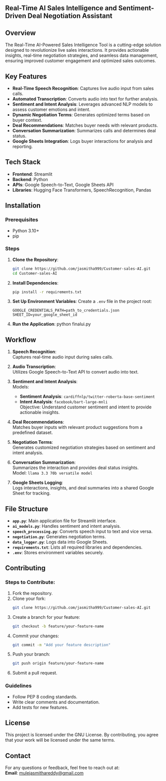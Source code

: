 ## Real-Time AI Sales Intelligence and Sentiment-Driven Deal Negotiation Assistant

## Overview

The Real-Time AI-Powered Sales Intelligence Tool is a cutting-edge solution designed to revolutionize live sales interactions. It provides actionable insights, real-time negotiation strategies, and seamless data management, ensuring improved customer engagement and optimized sales outcomes.

## Key Features

- **Real-Time Speech Recognition**: Captures live audio input from sales calls.  
- **Automated Transcription**: Converts audio into text for further analysis.  
- **Sentiment and Intent Analysis**: Leverages advanced NLP models to assess customer emotions and intent.  
- **Dynamic Negotiation Terms**: Generates optimized terms based on buyer context.  
- **Deal Recommendations**: Matches buyer needs with relevant products.  
- **Conversation Summarization**: Summarizes calls and determines deal status.  
- **Google Sheets Integration**: Logs buyer interactions for analysis and reporting.

## Tech Stack

- **Frontend**: Streamlit  
- **Backend**: Python  
- **APIs**: Google Speech-to-Text, Google Sheets API  
- **Libraries**: Hugging Face Transformers, SpeechRecognition, Pandas  

## Installation

### Prerequisites

- Python 3.10+  
- pip  

### Steps

1. **Clone the Repository**:
   ```bash
   git clone https://github.com/jasmitha999/Customer-sales-AI.git
   cd Customer-sales-AI
   ```
2. **Install Dependencies**:
   ```bash
   pip install -r requirements.txt
   ```
3. **Set Up Environment Variables**:
   Create a `.env` file in the project root:
   ```
   GOOGLE_CREDENTIALS_PATH=path_to_credentials.json
   SHEET_ID=your_google_sheet_id
   ```
4. **Run the Application**:
   python finalui.py

## Workflow

1. **Speech Recognition**:  
   Captures real-time audio input during sales calls.  

2. **Audio Transcription**:  
   Utilizes Google Speech-to-Text API to convert audio into text.

3. **Sentiment and Intent Analysis**:  
   Models:
   - **Sentiment Analysis**: `cardiffnlp/twitter-roberta-base-sentiment`  
   - **Intent Analysis**: `facebook/bart-large-mnli`  
   Objective: Understand customer sentiment and intent to provide actionable insights.  

4. **Deal Recommendations**:  
   Matches buyer inputs with relevant product suggestions from a predefined dataset.  

5. **Negotiation Terms**:  
   Generates customized negotiation strategies based on sentiment and intent analysis.  

6. **Conversation Summarization**:  
   Summarizes the interaction and provides deal status insights.  
   Model: `llama 3.3 70b versatile model`  

7. **Google Sheets Logging**:  
   Logs interactions, insights, and deal summaries into a shared Google Sheet for tracking.

## File Structure

- **`app.py`**: Main application file for Streamlit interface.  
- **`ai_models.py`**: Handles sentiment and intent analysis.  
- **`speech_processing.py`**: Converts speech input to text and vice versa.  
- **`negotiation.py`**: Generates negotiation terms.  
- **`data_logger.py`**: Logs data into Google Sheets.  
- **`requirements.txt`**: Lists all required libraries and dependencies.  
- **`.env`**: Stores environment variables securely.  

## Contributing

### Steps to Contribute:

1. Fork the repository.
2. Clone your fork:
   ```bash
   git clone https://github.com/jasmitha999/Customer-sales-AI.git
   ```
3. Create a branch for your feature:
   ```bash
   git checkout -b feature/your-feature-name
   ```
4. Commit your changes:
   ```bash
   git commit -m "Add your feature description"
   ```
5. Push your branch:
   ```bash
   git push origin feature/your-feature-name
   ```
6. Submit a pull request.

### Guidelines

- Follow PEP 8 coding standards.
- Write clear comments and documentation.
- Add tests for new features.

## License

This project is licensed under the GNU License. By contributing, you agree that your work will be licensed under the same terms.

## Contact

For any questions or feedback, feel free to reach out at:  
**Email**: mulejasmithareddy@gmail.com


